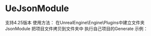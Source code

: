 # UeJsonModule
支持4.25版本
使用方法：
在UnrealEngine\Engine\Plugins中建立文件夹JsonModule
把项目文件拷贝到文件夹中
执行自己项目的Generate
示例：


